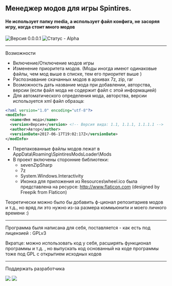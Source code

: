 ﻿## Менеджер модов для игры Spintires. 
#### Не использует папку media, а использует файл конфига, не засоряя игру, когда стоит много модов

![Версия 0.0.0.1](https://img.shields.io/badge/%D0%92%D0%B5%D1%80%D1%81%D0%B8%D1%8F-0.0.0.1-green.svg)
![Статус - Alpha](https://img.shields.io/badge/%D0%A1%D1%82%D0%B0%D1%82%D1%83%D1%81-Alpha-yellow.svg)

---

Возможности
* Включение/Отключение модов игры
* Изменение приоритета модов. (Моды иногда имеют одинаковые файлы, чем мод выше в списке, тем его приоритет выше )
* Распознавание скачанных модов в архивах 7z, zip, rar
* Возможность дать название мода при добавлении, авторства, версии (если файл мода не содержит файл с этой информацией)
* Для автоматического определения мода, авторства, версии используется xml файл образца:
```xml
<?xml version="1.0" encoding="utf-8"?>
<modInfo>
  <name>Имя мода</name>
  <version>Версия</version> <!-- Версия вида: 1.1, 1.1.1, 1.1.1.1 -->
  <author>Автор</author>
  <versionDate>2017-06-17T19:02:17Z</versionDate>
</modInfo>
```
  * Перепакованные файлы модов лежат в AppData\Roaming\SpintiresModsLoader\Mods
  * В проект включены сторонние библиотеки: 
    * sevenZipSharp
    * 7z
    * System.Windows.Interactivity
    * Иконка для приложения из Resources\wheel.ico была представлена на ресурсе: http://www.flaticon.com (designed by Freepik from Flaticon)



Теоретически можно было бы добавить ф-ционал репозитариев модов и т.д., но вряд ли это нужно из-за размера коммьюнити и моего личного времени :)

---

Программа быля написана для себя, поставляется - как есть под лицензией : GPLv3

Вкратце: можно использовать код у себя, расширять функционал программы и т.д. , но выпускать код основанный на коде программы тоже под GPL с открытием исходных кодов

---
Поддержать разработчика

[<img src="https://img.shields.io/badge/donate-Paypal-blue.svg">](https://www.paypal.com/cgi-bin/webscr?cmd=_s-xclick&hosted_button_id=QFPDXQMZGMHKA)
[<img src="https://img.shields.io/badge/donate-Yandex-orange.svg">](http://yasobe.ru/na/likemute)